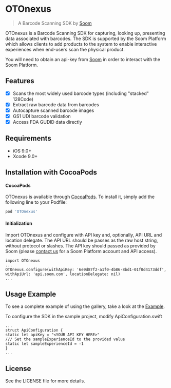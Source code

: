 # OTOnexus
> A Barcode Scanning SDK by [Soom](https://soom.com)

OTOnexus is a Barcode Scanning SDK for capturing, looking up, presenting data associated with barcodes. The SDK is supported by the Soom Platform which allows clients to add products to the system to enable interactive experiences when end-users scan the physical product.

You will need to obtain an api-key from [Soom](https://soom.com/next) in order to interact with the Soom Platform.

## Features

- [x] Scans the most widely used barcode types (including "stacked" 128Code)
- [x] Extract raw barcode data from barcodes
- [x] Autocapture scanned barcode images
- [x] GS1 UDI barcode validation 
- [x] Access FDA GUDID data directly

## Requirements

- iOS 9.0+
- Xcode 9.0+

## Installation with CocoaPods
<!---->

#### CocoaPods
OTOnexus is available through [CocoaPods](http://cocoapods.org). To install it, simply add the following line to your Podfile:

```ruby
pod 'OTOnexus'
```

#### Initialization

Import OTOnexus and configure with API key and, optionally, API URL and location delegate. The API URL should be passes as the raw host string, without protocol or slashes. The API key should passed as provided by Soom (please [contact us](https://www.soom.com/contact) for a Soom Platform account and API access).
```
import OTOnexus
...
OTOnexus.configure(withApiKey: '6e9d87f2-a1f0-4b86-8bd1-01f0d4173ddf', withApiUrl: 'api.soom.com', locationDelegate: nil)
...
```

## Usage Example
To see a complete example of using the gallery, take a look at the [Example](https://github.com/121nexus/OTOnexus/tree/master/Example).

To configure the SDK in the sample project, modify ApiConfiguration.swift
```
...
struct ApiConfiguration {
static let apiKey = "<YOUR API KEY HERE>"
/// Set the sampleExperienceId to the provided value
static let sampleExperienceId = -1
}
...
```

## License
See the LICENSE file for more details.
